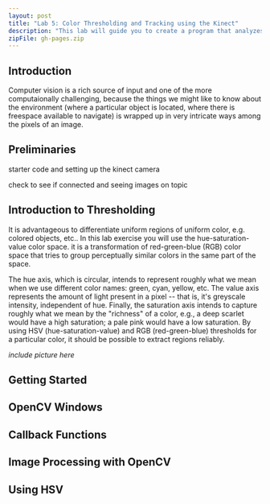 ```yaml
---
layout: post
title: "Lab 5: Color Thresholding and Tracking using the Kinect"
description: "This lab will guide you to create a program that analyzes images, one-at-a-time, from the Kinect's video stream and openCV."
zipFile: gh-pages.zip
---
```


Introduction
--------------

Computer vision is a rich source of input and one of the more computaionally challenging, because the things we might like to know about the environment (where a particular object is located, where there is freespace available to navigate) is wrapped up in very intricate ways among the pixels of an image. 


Preliminaries
--------------

starter code and setting up the kinect camera

check to see if connected and seeing images on topic


Introduction to Thresholding
--------------

It is advantageous to differentiate uniform regions of uniform color, e.g. colored objects, etc..
In this lab exercise you will use the hue-saturation-value color space. it is a transformation of red-green-blue (RGB) color space that tries to group perceptually similar colors in the same part of the space. 

The hue axis, which is circular, intends to represent roughly what we mean when we use different color names: green, cyan, yellow, etc. The value axis represents the amount of light present in a pixel -- that is, it's greyscale intensity, independent of hue. Finally, the saturation axis intends to capture roughly what we mean by the "richness" of a color, e.g., a deep scarlet would have a high saturation; a pale pink would have a low saturation. By using HSV (hue-saturation-value) and RGB (red-green-blue) thresholds for a particular color, it should be possible to extract regions reliably. 

*include picture here*

Getting Started
---------------

OpenCV Windows
--------------

Callback Functions
--------------

Image Processing with OpenCV
--------------

Using HSV
--------------